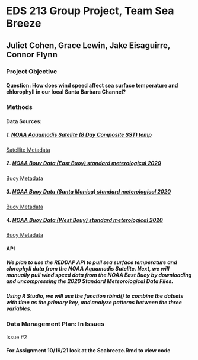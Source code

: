 # EDS 213 Group Project, Team Sea Breeze
## Juliet Cohen, Grace Lewin, Jake Eisaguirre, Connor Flynn
### Project Objective
#### Question: How does wind speed affect sea surface temperature and chlorophyll in our local Santa Barbara Channel?
### Methods
#### Data Sources: 
##### 1. [NOAA Aquamodis Satelite (8 Day Composite SST) temp](https://coastwatch.pfeg.noaa.gov/erddap/griddap/erdMWsstd3day_LonPM180.graph?sst%5B(last)%5D%5B(0.0)%5D%5B(33.1125):(34.9)%5D%5B(-120.6625):(-118.875)%5D&.draw=surface&.vars=longitude%7Clatitude%7Csst&.colorBar=%7C%7C%7C%7C%7C&.bgColor=0xffccccff )
[Satellite Metadata](https://coastwatch.pfeg.noaa.gov/erddap/info/erdMWsstd3day_LonPM180/index.html)

##### 2. [NOAA Bouy Data (East Buoy) standard meterological 2020](https://www.ndbc.noaa.gov/station_history.php?station=46053)
[Buoy Metadata](https://www.ndbc.noaa.gov/measdes.shtml)

##### 3. [NOAA Buoy Data (Santa Monica) standard meterological 2020](https://www.ndbc.noaa.gov/station_history.php?station=46025)
[Buoy Metadata](https://www.ndbc.noaa.gov/measdes.shtml)

##### 4. [NOAA Buoy Data (West Bouy) standard meterological 2020](https://www.ndbc.noaa.gov/station_history.php?station=46054)
[Buoy Metadata](https://www.ndbc.noaa.gov/measdes.shtml)




#### API
##### We plan to use the REDDAP API to pull sea surface temperature and clorophyll data from the NOAA Aquamodis Satelite. Next, we will manually pull wind speed data from the NOAA East Buoy by downloading and uncompressing the 2020 Standard Meteorological Data Files. 
##### Using R Studio, we will use the function rbind() to combine the datsets with time as the primary key, and analyze patterns between the three variables.

### Data Management Plan: In Issues
Issue #2


#### For Assignment 10/19/21 look at the Seabreeze.Rmd to view code
